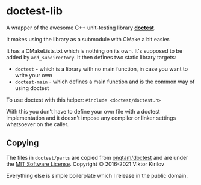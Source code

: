 # doctest-lib

A wrapper of the awesome C++ unit-testing library **[doctest](https://github.com/onqtam/doctest/)**.

It makes using the library as a submodule with CMake a bit easier.

It has a CMakeLists.txt which is nothing on its own. It's supposed to be added by `add_subdirectory`. It then defines two static library targets:

* `doctest` - which is a library with no main function, in case you want to write your own
* `doctest-main` - which defines a main function and is the common way of using doctest

To use doctest with this helper: `#include <doctest/doctest.h>`

With this you don't have to define your own file with a doctest implementation and it doesn't impose any compiler or linker settings whatsoever on the caller.

## Copying

The files in `doctest/parts` are copied from [onqtam/doctest](https://github.com/onqtam/doctest/) and are under the [MIT Software License](http://opensource.org/licenses/MIT). Copyright &copy;  2016-2021 Viktor Kirilov

Everything else is simple boilerplate which I release in the public domain.

